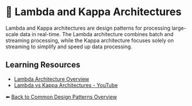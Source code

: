 # 📝 Lambda and Kappa Architectures

Lambda and Kappa architectures are design patterns for processing large-scale data in real-time. The Lambda architecture combines batch and streaming processing, while the Kappa architecture focuses solely on streaming to simplify and speed up data processing.

## Learning Resources
- [Lambda Architecture Overview](https://www.snowflake.com/guides/lambda-architecture/#:~:text=Lambda%20architecture%20is%20a%20data,for%20responding%20to%20user%20queries.)
- [Lambda vs Kappa Architectures - YouTube](https://www.youtube.com/watch?v=waDJcSCXz_Y)

⬅️ [Back to Common Design Patterns Overview](../../README.md#-common-design-patterns)

